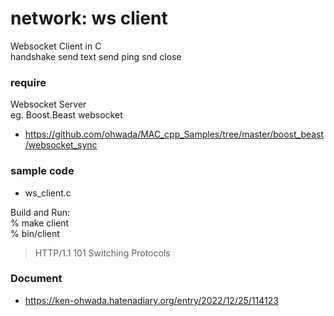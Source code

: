network: ws client
===============

Websocket Client in C  
handshake send text send ping snd close  


### require  
Websocket Server  
eg. 
Boost.Beast websocket  
- https://github.com/ohwada/MAC_cpp_Samples/tree/master/boost_beast/websocket_sync  


### sample code
- ws_client.c

Build and Run:  
% make client  
% bin/client  
> HTTP/1.1 101 Switching Protocols  


### Document  
- https://ken-ohwada.hatenadiary.org/entry/2022/12/25/114123  

